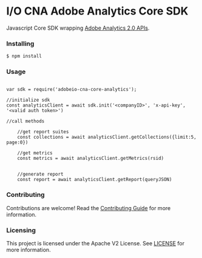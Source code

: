 # I/O CNA Adobe Analytics Core SDK
Javascript Core SDK wrapping [Adobe Analytics 2.0 APIs](https://adobedocs.github.io/analytics-2.0-apis/#/).


### Installing 

```bash
$ npm install
```

### Usage
```

var sdk = require('adobeio-cna-core-analytics');

//initialize sdk
const analyticsClient = await sdk.init('<companyID>', 'x-api-key', '<valid auth token>')

//call methods

    //get report suites
    const collections = await analyticsClient.getCollections({limit:5, page:0})

    //get metrics
    const metrics = await analyticsClient.getMetrics(rsid)


    //generate report
    const report = await analyticsClient.getReport(queryJSON)
``` 

### Contributing

Contributions are welcome! Read the [Contributing Guide](./.github/CONTRIBUTING.md) for more information.

### Licensing

This project is licensed under the Apache V2 License. See [LICENSE](LICENSE) for more information.
